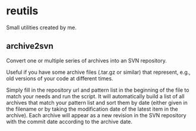 # reutils
Small utilities created by me. 

## archive2svn

Convert one or multiple series of archives into an SVN repository.

Useful if you have some archive files (.tar.gz or similar) that 
represent, e.g., old versions of your code at different times.

Simply fill in the repository url and pattern list in the beginning of the 
file to match your needs and run the script.
It will automatically build a list of all archives that match your pattern
list and sort them by date (either given in the filename or by taking the
modification date of the latest item in the archive).
Each archive will appear as a new revision in the SVN repository with the
commit date according to the archive date.

